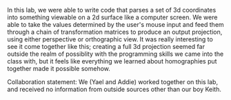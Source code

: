 In this lab, we were able to write code that parses a set of 3d coordinates into something viewable on a 2d surface like a computer screen. We were able to take the values determined by the user's mouse input and feed them through a chain of transformation matrices to produce an output projection, using either perspective or orthographic view. It was really interesting to see it come together like this; creating a full 3d projection seemed far outside the realm of possiblity with the programming skills we came into the class with, but it feels like everything we learned about homographies put together made it possible somehow.

Collaboration statement: We (Yael and Addie) worked together on this lab, and received no information from outside sources other than our boy Keith.